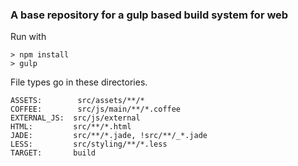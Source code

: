 ### A base repository for a gulp based build system for web

Run with

    > npm install
    > gulp

File types go in these directories.

    ASSETS:        src/assets/**/*
    COFFEE:        src/js/main/**/*.coffee
    EXTERNAL_JS:  src/js/external
    HTML:         src/**/*.html
    JADE:         src/**/*.jade, !src/**/_*.jade
    LESS:         src/styling/**/*.less
    TARGET:       build
